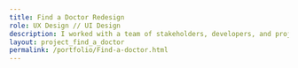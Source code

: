 ```yaml
---
title: Find a Doctor Redesign
role: UX Design // UI Design
description: I worked with a team of stakeholders, developers, and project managers to lead a redesign of the Find a Doctor tool.
layout: project_find_a_doctor
permalink: /portfolio/Find-a-doctor.html
---
```


